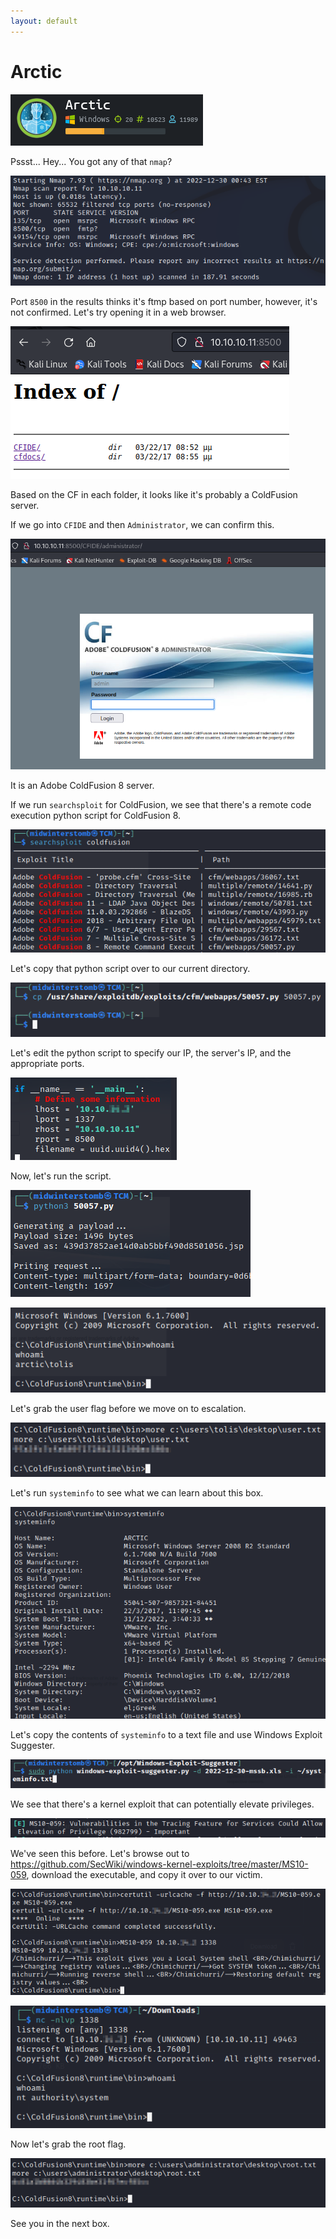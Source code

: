 ```yaml
---
layout: default
---
```


# Arctic

![](./01.png)

Pssst... Hey... You got any of that ```nmap```?

![](./02.png)

Port ```8500``` in the results thinks it's ftmp based on port number, however, it's not confirmed.  Let's try opening it in a web browser.

![](./03.png)

Based on the CF in each folder, it looks like it's probably a ColdFusion server.

If we go into ```CFIDE``` and then ```Administrator```, we can confirm this.

![](./04.png)

It is an Adobe ColdFusion 8 server.

If we run ```searchsploit``` for ColdFusion, we see that there's a remote code execution python script for ColdFusion 8.

![](./05.png)

Let's copy that python script over to our current directory.

![](./06.png)

Let's edit the python script to specify our IP, the server's IP, and the appropriate ports.

![](./07.png)

Now, let's run the script.

![](./08.png)

![](./09.png)

Let's grab the user flag before we move on to escalation.

![](./10.png)

Let's run ```systeminfo``` to see what we can learn about this box.

![](./11.png)

Let's copy the contents of ```systeminfo``` to a text file and use Windows Exploit Suggester.

![](./12.png)

We see that there's a kernel exploit that can potentially elevate privileges.

![](./13.png)

We've seen this before.  Let's browse out to https://github.com/SecWiki/windows-kernel-exploits/tree/master/MS10-059, download the executable, and copy it over to our victim.

![](./14.png)

![](./15.png)

Now let's grab the root flag.

![](./16.png)

See you in the next box.